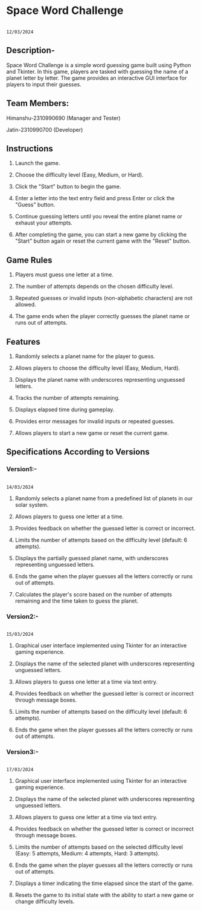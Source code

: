 # **Space Word Challenge**
                                                                                                                             12/03/2024


## Description-                                                                               
                                                                                

Space Word Challenge is a simple word guessing game built using Python and Tkinter. In this game, players are tasked with guessing the name of a planet letter by letter. The game provides an interactive GUI interface for players to input their guesses.


## Team Members:

Himanshu-2310990690 (Manager and Tester)

Jatin-2310990700 (Developer)


## Instructions

1. Launch the game.
  
2. Choose the difficulty level (Easy, Medium, or Hard).
  
3. Click the "Start" button to begin the game.
  
4. Enter a letter into the text entry field and press Enter or click the "Guess" button.
  
5. Continue guessing letters until you reveal the entire planet name or exhaust your attempts.
  
6. After completing the game, you can start a new game by clicking the "Start" button again or reset the current game with the "Reset" button.
  

## Game Rules

1. Players must guess one letter at a time.

2. The number of attempts depends on the chosen difficulty level.

3. Repeated guesses or invalid inputs (non-alphabetic characters) are not allowed.

4. The game ends when the player correctly guesses the planet name or runs out of attempts.


## Features

1. Randomly selects a planet name for the player to guess.

2. Allows players to choose the difficulty level (Easy, Medium, Hard).

3. Displays the planet name with underscores representing unguessed letters.

4. Tracks the number of attempts remaining.

5. Displays elapsed time during gameplay.

6. Provides error messages for invalid inputs or repeated guesses.

7. Allows players to start a new game or reset the current game.


## Specifications According to Versions


### Version1:-
                                                                                                                   14/03/2024

1. Randomly selects a planet name from a predefined list of planets in our solar system.

2. Allows players to guess one letter at a time.

3. Provides feedback on whether the guessed letter is correct or incorrect.

4. Limits the number of attempts based on the difficulty level (default: 6 attempts).

5. Displays the partially guessed planet name, with underscores representing unguessed letters.

6. Ends the game when the player guesses all the letters correctly or runs out of attempts.

7. Calculates the player's score based on the number of attempts remaining and the time taken to guess the planet.


### Version2:-
                                                                                                                    15/03/2024

1. Graphical user interface implemented using Tkinter for an interactive gaming experience.

2. Displays the name of the selected planet with underscores representing unguessed letters.

3. Allows players to guess one letter at a time via text entry.

4. Provides feedback on whether the guessed letter is correct or incorrect through message boxes.

5. Limits the number of attempts based on the difficulty level (default: 6 attempts).

6. Ends the game when the player guesses all the letters correctly or runs out of attempts.


### Version3:-
                                                                                                                    17/03/2024
1. Graphical user interface implemented using Tkinter for an interactive gaming experience.

2. Displays the name of the selected planet with underscores representing unguessed letters.

3. Allows players to guess one letter at a time via text entry.

4. Provides feedback on whether the guessed letter is correct or incorrect through message boxes.

5. Limits the number of attempts based on the selected difficulty level (Easy: 5 attempts, Medium: 4 attempts, Hard: 3 attempts).

6. Ends the game when the player guesses all the letters correctly or runs out of attempts.

7. Displays a timer indicating the time elapsed since the start of the game.

8. Resets the game to its initial state with the ability to start a new game or change difficulty levels.



